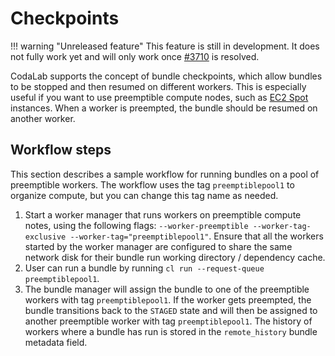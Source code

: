 # Checkpoints

!!! warning "Unreleased feature"
        This feature is still in development. It does not fully work yet and will only work once [#3710](https://github.com/codalab/codalab-worksheets/issues/3710) is resolved.

CodaLab supports the concept of bundle checkpoints, which allow bundles to be stopped and then resumed on different workers. This is especially useful if you want to use preemptible compute nodes, such as [EC2 Spot](https://aws.amazon.com/ec2/spot/) instances. When a worker is preempted, the bundle should be resumed on another worker.

## Workflow steps

This section describes a sample workflow for running bundles on a pool of preemptible workers. The workflow uses the tag `preemptiblepool1` to organize compute, but you can change this tag name as needed.

1. Start a worker manager that runs workers on preemptible compute notes, using the following flags: `--worker-preemptible --worker-tag-exclusive --worker-tag="preemptiblepool1"`. Ensure that all the workers started by the worker manager are configured to share the same network disk for their bundle run working directory / dependency cache.
1. User can run a bundle by running `cl run --request-queue preemptiblepool1`.
1. The bundle manager will assign the bundle to one of the preemptible workers with tag `preemptiblepool1`. If the worker gets preempted, the bundle transitions back to the `STAGED` state and will then be assigned to another preemptible worker with tag `preemptiblepool1`. The history of workers where a bundle has run is stored in the `remote_history` bundle metadata field.
